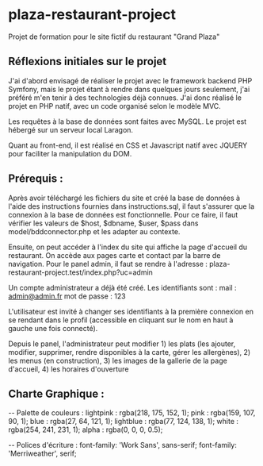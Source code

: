 # plaza-restaurant-project
Projet de formation pour le site fictif du restaurant "Grand Plaza"

## Réflexions initiales sur le projet
J'ai d'abord envisagé de réaliser le projet avec le framework backend PHP Symfony, mais le projet étant à rendre dans quelques jours seulement, j'ai préféré m'en tenir à des technologies déjà connues. J'ai donc réalisé le projet en PHP natif, avec un code organisé selon le modèle MVC. 

Les requêtes à la base de données sont faites avec MySQL. Le projet est hébergé sur un serveur local Laragon.

Quant au front-end, il est réalisé en CSS et Javascript natif avec JQUERY pour faciliter la manipulation du DOM.

## Prérequis : 
Après avoir téléchargé les fichiers du site et créé la base de données à l'aide des instructions fournies dans instructions.sql, il faut s'assurer que la connexion à la base de données est fonctionnelle. Pour ce faire, il faut vérifier les valeurs de $host, $dbname, $user, $pass dans model/bddconnector.php et les adapter au contexte.

Ensuite, on peut accéder à l'index du site qui affiche la page d'accueil du restaurant. On accède aux pages carte et contact par la barre de navigation. Pour le panel admin, il faut se rendre à l'adresse : plaza-restaurant-project.test/index.php?uc=admin

Un compte administrateur a déjà été créé. Les identifiants sont : 
mail : admin@admin.fr
mot de passe : 123

L'utilisateur est invité à changer ses identifiants à la première connexion en se rendant dans le profil (accessible en cliquant sur le nom en haut à gauche une fois connecté).

Depuis le panel, l'administrateur peut modifier 1) les plats (les ajouter, modifier, supprimer, rendre disponibles à la carte, gérer les allergènes), 2) les menus (en construction), 3) les images de la gallerie de la page d'accueil, 4) les horaires d'ouverture

## Charte Graphique :
-- Palette de couleurs : 
lightpink : rgba(218, 175, 152, 1);
pink      : rgba(159, 107, 90, 1);
blue 	  : rgba(27, 64, 121, 1);
lightblue : rgba(77, 124, 138, 1);
white	  : rgba(254, 241, 231, 1);
alpha	  : rgba(0, 0, 0, 0.5);

-- Polices d'écriture : 
font-family: 'Work Sans', sans-serif;
font-family: 'Merriweather', serif;